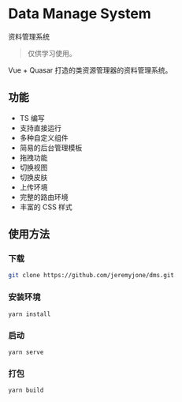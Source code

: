 # Data Manage System

资料管理系统

> 仅供学习使用。

Vue + Quasar 打造的类资源管理器的资料管理系统。

## 功能

- TS 编写
- 支持直接运行
- 多种自定义组件
- 简易的后台管理模板
- 拖拽功能
- 切换视图
- 切换皮肤
- 上传环境
- 完整的路由环境
- 丰富的 CSS 样式

## 使用方法

### 下载

```sh
git clone https://github.com/jeremyjone/dms.git
```

### 安装环境

```
yarn install
```

### 启动
```
yarn serve
```

### 打包
```
yarn build
```
